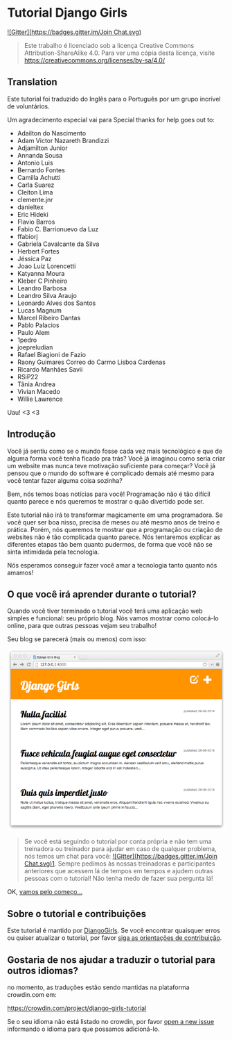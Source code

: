 # Tutorial Django Girls

[![Gitter](https://badges.gitter.im/Join Chat.svg)](https://gitter.im/DjangoGirls/tutorial?utm_source=badge&utm_medium=badge&utm_campaign=pr-badge&utm_content=badge)

 [1]: https://gitter.im/DjangoGirls/tutorial?utm_source=badge&utm_medium=badge&utm_campaign=pr-badge&utm_content=badge

> Este trabalho é licenciado sob a licença Creative Commons Attribution-ShareAlike 4.0. Para ver uma cópia desta licença, visite https://creativecommons.org/licenses/by-sa/4.0/

## Translation

Este tutorial foi traduzido do Inglês para o Português por um grupo incrível de voluntários. 

Um agradecimento especial vai para Special thanks for help goes out to:

* Adailton do Nascimento 
* Adam Victor Nazareth Brandizzi 
* Adjamilton Junior 
* Annanda Sousa 
* Antonio Luis 
* Bernardo Fontes 
* Camilla Achutti
* Carla Suarez
* Cleiton Lima 
* clemente.jnr
* danieltex 
* Eric Hideki 
* Flavio Barros 
* Fabio C. Barrionuevo da Luz 
* ffabiorj 
* Gabriela Cavalcante da Silva 
* Herbert Fortes
* Jéssica Paz
* Joao Luiz Lorencetti
* Katyanna Moura
* Kleber C Pinheiro
* Leandro Barbosa
* Leandro Silva Araujo
* Leonardo Alves dos Santos
* Lucas Magnum
* Marcel Ribeiro Dantas 
* Pablo Palacios 
* Paulo Alem 
* 1pedro
* joepreludian 
* Rafael Biagioni de Fazio 
* Raony Guimares Correo do Carmo Lisboa Cardenas
* Ricardo Manhães Savii
* RSiP22
* Tânia Andrea
* Vivian Macedo
* Willie Lawrence

Uau! <3 <3 

## Introdução

Você já sentiu como se o mundo fosse cada vez mais tecnológico e que de alguma forma você tenha ficado pra trás? Você já imaginou como seria criar um website mas nunca teve motivação suficiente para começar? Você já pensou que o mundo do software é complicado demais até mesmo para você tentar fazer alguma coisa sozinha?

Bem, nós temos boas notícias para você! Programação não é tão difícil quanto parece e nós queremos te mostrar o quão divertido pode ser.

Este tutorial não irá te transformar magicamente em uma programadora. Se você quer ser boa nisso, precisa de meses ou até mesmo anos de treino e prática. Porém, nós queremos te mostrar que a programação ou criação de websites não é tão complicada quanto parece. Nós tentaremos explicar as diferentes etapas tão bem quanto pudermos, de forma que você não se sinta intimidada pela tecnologia.

Nós esperamos conseguir fazer você amar a tecnologia tanto quanto nós amamos!

## O que você irá aprender durante o tutorial?

Quando você tiver terminado o tutorial você terá uma aplicação web simples e funcional: seu próprio blog. Nós vamos mostrar como colocá-lo online, para que outras pessoas vejam seu trabalho!

Seu blog se parecerá (mais ou menos) com isso:

![Figura 0.1][2]

 [2]: images/application.png

> Se você está seguindo o tutorial por conta própria e não tem uma treinadora ou treinador para ajudar em caso de qualquer problema, nós temos um chat para você: [![Gitter](https://badges.gitter.im/Join Chat.svg)](https://gitter.im/DjangoGirls/tutorial?utm_source=badge&utm_medium=badge&utm_campaign=pr-badge&utm_content=badge)[1]. Sempre pedimos às nossas treinadoras e participantes anteriores que acessem lá de tempos em tempos e ajudem outras pessoas com o tutorial! Não tenha medo de fazer sua pergunta lá!

OK, [vamos pelo começo...][3]

 [3]: ./how_the_internet_works/README.md

## Sobre o tutorial e contribuições

Este tutorial é mantido por [DjangoGirls][4]. Se você encontrar quaisquer erros ou quiser atualizar o tutorial, por favor [siga as orientações de contribuição][5].

 [4]: https://djangogirls.org/
 [5]: https://github.com/DjangoGirls/tutorial/blob/master/README.md

## Gostaria de nos ajudar a traduzir o tutorial para outros idiomas?

no momento, as traduções estão sendo mantidas na plataforma crowdin.com em:

https://crowdin.com/project/django-girls-tutorial

Se o seu idioma não está listado no crowdin, por favor [open a new issue][6] informando o idioma para que possamos adicioná-lo.

 [6]: https://github.com/DjangoGirls/tutorial/issues/new

